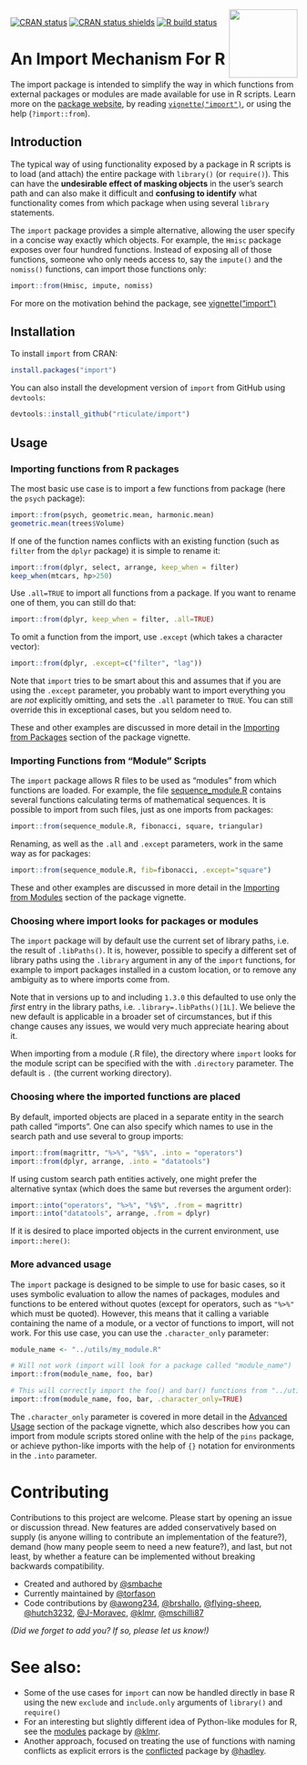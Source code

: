 
<img src="https://import.rticulate.org/articles/import.png" align="right" alt="" width="120" />

<!-- badges: start -->

[![CRAN
status](https://www.r-pkg.org/badges/version/import)](https://CRAN.R-project.org/package=import)
[![CRAN status
shields](https://img.shields.io/badge/Git-1.3.0.9003-success)](https://github.com/rticulate/import)
[![R build
status](https://github.com/rticulate/import/workflows/R-CMD-check/badge.svg)](https://github.com/rticulate/import/actions)
<!-- badges: end -->

# An Import Mechanism For R

The import package is intended to simplify the way in which functions
from external packages or modules are made available for use in R
scripts. Learn more on the [package
website](https://import.rticulate.org/), by reading
[`vignette("import")`](https://import.rticulate.org/articles/import.html),
or using the help (`?import::from`).

## Introduction

The typical way of using functionality exposed by a package in R scripts
is to load (and attach) the entire package with `library()` (or
`require()`). This can have the **undesirable effect of masking
objects** in the user’s search path and can also make it difficult and
**confusing to identify** what functionality comes from which package
when using several `library` statements.

The `import` package provides a simple alternative, allowing the user
specify in a concise way exactly which objects. For example, the `Hmisc`
package exposes over four hundred functions. Instead of exposing all of
those functions, someone who only needs access to, say the `impute()`
and the `nomiss()` functions, can import those functions only:

``` r
import::from(Hmisc, impute, nomiss)
```

For more on the motivation behind the package, see
[vignette(“import”)](https://import.rticulate.org/articles/import.html)

## Installation

To install `import` from CRAN:

``` r
install.packages("import")
```

You can also install the development version of `import` from GitHub
using `devtools`:

``` r
devtools::install_github("rticulate/import")
```

## Usage

### Importing functions from R packages

The most basic use case is to import a few functions from package (here
the `psych` package):

``` r
import::from(psych, geometric.mean, harmonic.mean)
geometric.mean(trees$Volume)
```

If one of the function names conflicts with an existing function (such
as `filter` from the `dplyr` package) it is simple to rename it:

``` r
import::from(dplyr, select, arrange, keep_when = filter)
keep_when(mtcars, hp>250)
```

Use `.all=TRUE` to import all functions from a package. If you want to
rename one of them, you can still do that:

``` r
import::from(dplyr, keep_when = filter, .all=TRUE)
```

To omit a function from the import, use `.except` (which takes a
character vector):

``` r
import::from(dplyr, .except=c("filter", "lag"))
```

Note that `import` tries to be smart about this and assumes that if you
are using the `.except` parameter, you probably want to import
everything you are *not* explicitly omitting, and sets the `.all`
parameter to `TRUE`. You can still override this in exceptional cases,
but you seldom need to.

These and other examples are discussed in more detail in the [Importing
from Packages](articles/import.html#importing-from-packages) section of
the package vignette.

### Importing Functions from “Module” Scripts

The `import` package allows R files to be used as “modules” from which
functions are loaded. For example, the file
[sequence_module.R](https://raw.githubusercontent.com/rticulate/import/master/man/examples/sequence_module.R)
contains several functions calculating terms of mathematical sequences.
It is possible to import from such files, just as one imports from
packages:

``` r
import::from(sequence_module.R, fibonacci, square, triangular)
```

Renaming, as well as the `.all` and `.except` parameters, work in the
same way as for packages:

``` r
import::from(sequence_module.R, fib=fibonacci, .except="square")
```

These and other examples are discussed in more detail in the [Importing
from
Modules](articles/import.html#importing-functions-from-module-scripts)
section of the package vignette.

### Choosing where import looks for packages or modules

The `import` package will by default use the current set of library
paths, i.e. the result of `.libPaths()`. It is, however, possible to
specify a different set of library paths using the `.library` argument
in any of the `import` functions, for example to import packages
installed in a custom location, or to remove any ambiguity as to where
imports come from.

Note that in versions up to and including `1.3.0` this defaulted to use
only the *first* entry in the library paths,
i.e. `.library=.libPaths()[1L]`. We believe the new default is
applicable in a broader set of circumstances, but if this change causes
any issues, we would very much appreciate hearing about it.

When importing from a module (.R file), the directory where `import`
looks for the module script can be specified with the with `.directory`
parameter. The default is `.` (the current working directory).

### Choosing where the imported functions are placed

By default, imported objects are placed in a separate entity in the
search path called “imports”. One can also specify which names to use in
the search path and use several to group imports:

``` r
import::from(magrittr, "%>%", "%$%", .into = "operators") 
import::from(dplyr, arrange, .into = "datatools")
```

If using custom search path entities actively, one might prefer the
alternative syntax (which does the same but reverses the argument
order):

``` r
import::into("operators", "%>%", "%$%", .from = magrittr)
import::into("datatools", arrange, .from = dplyr)
```

If it is desired to place imported objects in the current environment,
use `import::here()`:

### More advanced usage

The `import` package is designed to be simple to use for basic cases, so
it uses symbolic evaluation to allow the names of packages, modules and
functions to be entered without quotes (except for operators, such as
`"%>%"` which must be quoted). However, this means that it calling a
variable containing the name of a module, or a vector of functions to
import, will not work. For this use case, you can use the
`.character_only` parameter:

``` r
module_name <- "../utils/my_module.R"

# Will not work (import will look for a package called "module_name")
import::from(module_name, foo, bar)

# This will correctly import the foo() and bar() functions from "../utils/my_module.R"
import::from(module_name, foo, bar, .character_only=TRUE)
```

The `.character_only` parameter is covered in more detail in the
[Advanced Usage](articles/import.html#advanced-usage) section of the
package vignette, which also describes how you can import from module
scripts stored online with the help of the `pins` package, or achieve
python-like imports with the help of `{}` notation for environments in
the `.into` parameter.

# Contributing

Contributions to this project are welcome. Please start by opening an
issue or discussion thread. New features are added conservatively based
on supply (is anyone willing to contribute an implementation of the
feature?), demand (how many people seem to need a new feature?), and
last, but not least, by whether a feature can be implemented without
breaking backwards compatibility.

-   Created and authored by [@smbache](https://github.com/smbache)
-   Currently maintained by [@torfason](https://github.com/torfason)
-   Code contributions by [@awong234](https://github.com/awong234),
    [@brshallo](https://github.com/brshallo),
    [@flying-sheep](https://github.com/flying-sheep),
    [@hutch3232](https://github.com/hutch3232),
    [@J-Moravec](https://github.com/J-Moravec),
    [@klmr](https://github.com/klmr),
    [@mschilli87](https://github.com/mschilli87)

*(Did we forget to add you? If so, please let us know!)*

# See also:

-   Some of the use cases for `import` can now be handled directly in
    base R using the new `exclude` and `include.only` arguments of
    `library()` and `require()`
-   For an interesting but slightly different idea of Python-like
    modules for R, see the [modules](https://github.com/klmr/modules)
    package by [@klmr](https://github.com/klmr).
-   Another approach, focused on treating the use of functions with
    naming conflicts as explicit errors is the
    [conflicted](https://github.com/r-lib/conflicted) package by
    [@hadley](https://github.com/hadley).
